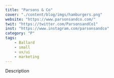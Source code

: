 ```yaml
---
title: "Parsons & Co"
cover: "./content/blog/imgs/hamburgers.png"
website: "https://www.parsonsandco.com/"
twit: "https://twitter.com/ParsonsandCo1"
inst: "https://www.instagram.com/parsonsandco"
category: "P"
tags:
    - Ballard
    - small
    - ux/ui
    - marketing
---
```


Description
